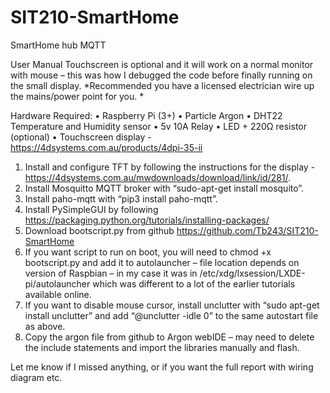 # SIT210-SmartHome
SmartHome hub MQTT

User Manual
Touchscreen is optional and it will work on a normal monitor with mouse – this was how I debugged the code before finally running on the small display. 
*Recommended you have a licensed electrician wire up the mains/power point for you. *

Hardware Required:
•	Raspberry Pi (3+)
•	Particle Argon
•	DHT22 Temperature and Humidity sensor
•	5v 10A Relay 
•	LED + 220Ω resistor (optional)
•	Touchscreen display - https://4dsystems.com.au/products/4dpi-35-ii

1.	Install and configure TFT by following the instructions for the display - https://4dsystems.com.au/mwdownloads/download/link/id/281/.
2.	Install Mosquitto MQTT broker with “sudo-apt-get install mosquito”.
3.	Install paho-mqtt with “pip3 install paho-mqtt”.
4.	Install PySimpleGUI by following https://packaging.python.org/tutorials/installing-packages/
5.	Download bootscript.py from github https://github.com/Tb243/SIT210-SmartHome
6.	If you want script to run on boot, you will need to chmod +x bootscript.py and add it to autolauncher – file location depends on version of Raspbian – in my case it was in /etc/xdg/lxsession/LXDE-pi/autolauncher which was different to a lot of the earlier tutorials available online.
7.	If you want to disable mouse cursor, install unclutter with “sudo apt-get install unclutter” and add “@unclutter -idle 0” to the same autostart file as above.
8.	Copy the argon file from github to Argon webIDE – may need to delete the include statements and import the libraries manually and flash.

Let me know if I missed anything, or if you want the full report with wiring diagram etc.
